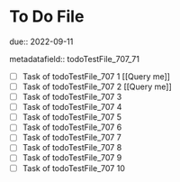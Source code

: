 # To Do File

due:: 2022-09-11

metadatafield:: todoTestFile_707_71

- [ ] Task of todoTestFile_707 1 [[Query me]]
- [ ] Task of todoTestFile_707 2 [[Query me]]
- [ ] Task of todoTestFile_707 3
- [ ] Task of todoTestFile_707 4
- [ ] Task of todoTestFile_707 5
- [ ] Task of todoTestFile_707 6
- [ ] Task of todoTestFile_707 7
- [ ] Task of todoTestFile_707 8
- [ ] Task of todoTestFile_707 9
- [ ] Task of todoTestFile_707 10